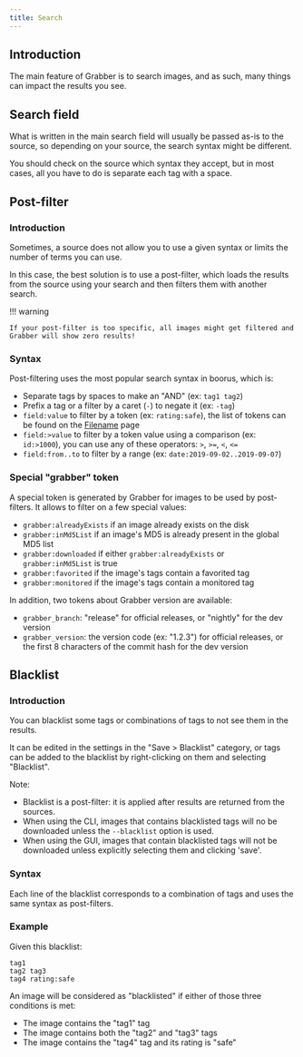 ```yaml
---
title: Search
---
```



## Introduction

The main feature of Grabber is to search images, and as such, many things can impact the results you see.


## Search field

What is written in the main search field will usually be passed as-is to the source, so depending on your source, the search syntax might be different.

You should check on the source which syntax they accept, but in most cases, all you have to do is separate each tag with a space.


## Post-filter

### Introduction
Sometimes, a source does not allow you to use a given syntax or limits the number of terms you can use.

In this case, the best solution is to use a post-filter, which loads the results from the source using your search and then filters them with another search.

!!! warning

    If your post-filter is too specific, all images might get filtered and Grabber will show zero results!

### Syntax
Post-filtering uses the most popular search syntax in boorus, which is:

* Separate tags by spaces to make an "AND" (ex: `tag1 tag2`)
* Prefix a tag or a filter by a caret (`-`) to negate it (ex: `-tag`)
* `field:value` to filter by a token (ex: `rating:safe`), the list of tokens can be found on the [Filename](filename.md) page
* `field:>value` to filter by a token value using a comparison (ex: `id:>1000`), you can use any of these operators: `>`, `>=`, `<`, `<=`
* `field:from..to` to filter by a range (ex: `date:2019-09-02..2019-09-07`)

### Special "grabber" token
A special token is generated by Grabber for images to be used by post-filters. It allows to filter on a few special values:

* `grabber:alreadyExists` if an image already exists on the disk
* `grabber:inMd5List` if an image's MD5 is already present in the global MD5 list
* `grabber:downloaded` if either `grabber:alreadyExists` or `grabber:inMd5List` is true
* `grabber:favorited` if the image's tags contain a favorited tag
* `grabber:monitored` if the image's tags contain a monitored tag

In addition, two tokens about Grabber version are available:

* `grabber_branch`: "release" for official releases, or "nightly" for the dev version
* `grabber_version`: the version code (ex: "1.2.3") for official releases, or the first 8 characters of the commit hash for the dev version


## Blacklist

### Introduction
You can blacklist some tags or combinations of tags to not see them in the results.

It can be edited in the settings in the "Save > Blacklist" category, or tags can be added to the blacklist by right-clicking on them and selecting "Blacklist".

Note:

* Blacklist is a post-filter: it is applied after results are returned from the sources.
* When using the CLI, images that contains blacklisted tags will no be downloaded unless the `--blacklist` option is used.
* When using the GUI, images that contain blacklisted tags will not be downloaded unless explicitly selecting them and clicking 'save'.

### Syntax
Each line of the blacklist corresponds to a combination of tags and uses the same syntax as post-filters.

### Example
Given this blacklist:
```
tag1
tag2 tag3
tag4 rating:safe
```

An image will be considered as "blacklisted" if either of those three conditions is met:

* The image contains the "tag1" tag
* The image contains both the "tag2" and "tag3" tags
* The image contains the "tag4" tag and its rating is "safe"
